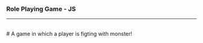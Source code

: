 <h3><b> Role Playing Game - JS </b></h3>
<hr><br>
# A game in which a player is figting with monster!